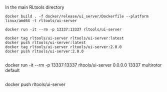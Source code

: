 In the main RLtools directory
```
docker build . -f docker/release/ui_server/Dockerfile --platform linux/amd64 -t rltools/ui-server
```
```
docker run -it --rm -p 13337:13337 rltools/ui-server
```
```
docker tag rltools/ui-server rltools/ui-server:latest
docker push rltools/ui-server:latest
docker tag rltools/ui-server rltools/ui-server:2.0.0
docker push rltools/ui-server:2.0.0
```
```

```
docker run -it --rm -p 13337:13337 rltools/ui-server 0.0.0.0 13337 multirotor default
```
```
docker push rltools/ui-server
```
